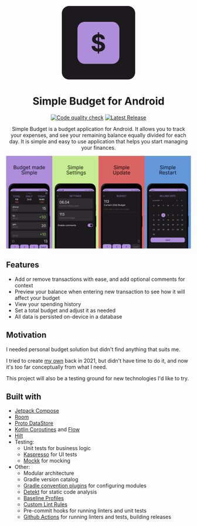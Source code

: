 <div align="center">
<img src="docs/icon.png" alt='Simple Budget application logo' width="200"/>

# Simple Budget for Android

[![Code quality check](https://github.com/glebkrep/SimpleBudget/actions/workflows/check-build.yml/badge.svg)](https://github.com/glebkrep/SimpleBudget/actions/workflows/check-build.yml)
[![Latest Release](https://img.shields.io/github/v/release/glebkrep/simplebudget)](https://github.com/glebkrep/SimpleBudget/releases/latest)


Simple Budget is a budget application for Android. It allows you to track your expenses, and see
your remaining balance equally divided for each day. It is simple and easy to use
application that helps you start managing your finances.

<img src="docs/screenshots.png" alt='Simple Budget screenshots' />
</div>

## Features

- Add or remove transactions with ease, and add optional comments for context
- Preview your balance when entering new transaction to see how it will affect your budget
- View your spending history
- Set a total budget and adjust it as needed
- All data is persisted on-device in a database

## Motivation

I needed personal budget solution but didn't find anything that suits me.

I tried to create [my own](https://github.com/glebkrep/KnowYourBudget) back in 2021, but didn't have
time to do it, and now it's too far conceptually from what I need.

This project will also be a testing ground for new technologies I'd like to try.

## Built with

- [Jetpack Compose](https://developer.android.com/jetpack/compose)
- [Room](https://developer.android.com/training/data-storage/room)
- [Proto DataStore](https://developer.android.com/topic/libraries/architecture/datastore)
- [Kotlin Coroutines](https://kotlinlang.org/docs/coroutines-overview.html)
  and [Flow](https://kotlinlang.org/docs/flow.html)
- [Hilt](https://developer.android.com/training/dependency-injection/hilt-android)
- Testing:
    - Unit tests for business logic
    - [Kaspresso](https://github.com/KasperskyLab/Kaspresso) for UI tests
    - [Mockk](https://mockk.io/) for mocking
- Other:
    - Modular architecture
    - Gradle version catalog
    - [Gradle convention plugins](https://github.com/glebkrep/SimpleBudget/tree/master/build-logic)
      for configuring modules
    - [Detekt](https://detekt.dev/) for static code analysis
    - [Baseline Profiles](https://developer.android.com/topic/performance/baselineprofiles/overview)
    - [Custom Lint Rules](https://github.com/glebkrep/SimpleBudget/tree/master/lint)
    - Pre-commit hooks for running linters and unit tests
    - [Github Actions](https://github.com/glebkrep/SimpleBudget/actions) for running linters and
      tests, building releases
